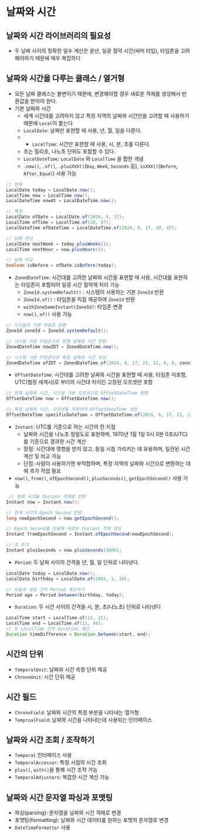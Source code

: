 # 날짜와 시간
## 날짜와 시간 라이브러리의 필요성
- 두 날짜 사이의 정확한 일수 계산은 윤년, 일광 절약 시간(써머 타임), 타임존을 고려해야하기 때문에 매우 복잡하다
## 날짜와 시간을 다루는 클래스 / 열거형
- 모든 날짜 클래스는 불변이기 때문에, 변경해야할 경우 새로운 객체를 생성해서 반환값을 받아야 한다.
- 기본 날짜와 시간
    - 세계 시간대를 고려하지 않고 특정 지역의 날짜와 시간만을 고려할 때 사용하기 때문에 `Local`이 붙는다
    - `LocalDate`: 날짜만 표현할 때 사용, 년, 월, 일을 다룬다.
    - - `LocalTime`: 시간만 표현할 때 사용, 시, 분, 초를 다룬다.
    - 초는 밀리초, 나노초 단위도 포함할 수 있다.
    - `LocalDateTime`: `LocalDate` 와 `LocalTime` 을 합한 개념
    - `.now()`, `.of()`, `.plusXXX()`(`Day`, `Week`, `Seconds` 등), `isXXX()`(`Before`, `After`, `Equal`)  사용 가능
```java
// 현재
LocalDate today = LocalDate.now();
LocalTime now = LocalTime.now();
LocalDateTime nowdt = LocalDateTime.now();

// 특정
LocalDate ofDate = LocalDate.of(2024, 8, 17);
LocalTime ofTime = LocalTime.of(20, 47);
LocalDateTime ofDateTime = LocalDateTime.of(2024, 8, 17, 20, 47);

// 날짜 연산
LocalDate nextWeek = today.plusWeeks(1);
LocalTime nextHour = now.plusHours(1);

// 날짜 비교
boolean isBefore = ofDate.isBefore(today);
```
- `ZonedDateTime`: 시간대를 고려한 날짜와 시간을 표현할 때 사용, 시간대를 표현하는 타임존이 포함되어 일광 시간 절약제 처리 가능
    - `ZoneId.systemDefault()` : 시스템이 사용하는 기본 `ZoneId` 반환
    - `ZoneId.of()` : 타임존을 직접 제공하여 `ZoneId` 반환
    - `withZoneSameInstant(ZoneId)`: 타임존 변경
    - `now()`, `of()` 사용 가능
```java
// 시스템의 기본 타임존 반환
ZoneId zoneId = ZoneId.systemDefault();

// 시스템 기본 타임존으로 현재 날짜와 시간 반환
ZonedDateTime nowZDT = ZonedDateTime.now();

// 시스템 기본 타임존으로 특정 날짜와 시간 생성
ZonedDateTime ofZDT = ZonedDateTime.of(2024, 8, 17, 21, 11, 0, 0, zoneId);
```
- `OffsetDateTime`: 시간대를 고려한 날짜와 시간을 표현할 때 사용, 타임존 미포함, UTC(협정 세계시)로 부터의 시간대 차이인 고정된 오프셋만 포함
```java
// 현재 날짜와 시간, 시스템 기본 오프셋으로 OffsetDateTime 반환
OffsetDateTime now = OffsetDateTime.now();

// 특정 날짜와 시간, 오프셋을 지정하여 OffsetDateTime 생성
OffsetDateTime specificDateTime = OffsetDateTime.of(2024, 8, 17, 21, 11, 0, 0, ZoneOffset.of("+01:00"));
```
- `Instant`: UTC를 기준으로 하는 시간의 한 지점
    - 날짜와 시간을 나노초 정밀도로 표현하며, 1970년 1월 1일 0시 0분 0초(UTC)를 기준으로 경과한 시간 계산
    - 장점: 시간대에 영향을 받지 않고, 동일 시점 가리키는 데 유용하며, 일관된 시간 계산 및 비교 가능
    - 단점: 사람이 사용하기엔 부적합하며, 특정 지역의 날짜와 시간으로 변환하는 데에 추가 작업 필요
- `now()`, `from()`, `ofEpochSecond()`, `plusSeconds()`, `getEpochSecond()` 사용 가능
```java
 // 현재 시각을 Instant 객체로 반환
Instant now = Instant.now();

// 현재 시각의 Epoch Second 반환
long nowEpochSecond = now.getEpochSecond();

// Epoch Second를 이용해 새로운 Instant 객체 생성
Instant fromEpochSecond = Instant.ofEpochSecond(nowEpochSecond);

// 초 추가
Instant plusSeconds = now.plusSeconds(3600);
```
- `Period`: 두 날짜 사이의 간격을 년, 월, 일 단위로 나타낸다.
```java
LocalDate today = LocalDate.now();
LocalDate birthday = LocalDate.of(2001, 1, 28);

// 오늘과 생일 간의 Period 계산하기
Period age = Period.between(birthday, today);
```
- `Duration`: 두 시간 사이의 간격을 시, 분, 초(나노초) 단위로 나타낸다
```java
LocalTime start = LocalTime.of(11, 22);
LocalTime end = LocalTime.of(11, 44);
// 두 LocalTime 간의 duration 계산
Duration timeDifference = Duration.between(start, end);
```
## 시간의 단위
- `TemporalUnit`: 날짜와 시간 측정 단위 제공
- `ChronoUnit`: 시간 단위 제공
## 시간 필드
- `ChronoField`: 날짜와 시간의 특정 부분을 나타내는 열거형
- `TemproalField`: 날짜와 시간을 나타내는데 사용되는 인터페이스
## 날짜와 시간 조회 / 조작하기
- `Temporal` 인터페이스 사용
- `TemporalAccessor`: 특정 시점의 시간 조회
- `plus()`, `with()`을 통해 시간 조작 가능
- `TemporalAdjusters`: 복잡한 시간 계산 가능
## 날짜와 시간 문자열 파싱과 포맷팅
- 파싱(parsing): 문자열을 날짜와 시간 객체로 변경
- 포맷팅(formatting): 날짜와 시간 데이터를 원하는 포맷의 문자열로 변경
- `DateTimeFormatter` 사용